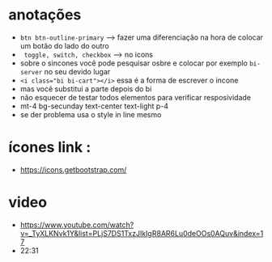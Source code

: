 # anotações

- `btn btn-outline-primary` --> fazer uma diferenciação na hora de colocar um botão do lado do outro
- ` toggle, switch, checkbox` --> no icons
- sobre o sincones você pode pesquisar osbre e colocar por exemplo `bi-server` no seu devido lugar
- `<i class="bi bi-cart"></i>` essa é a forma de escrever o incone
- mas você substitui a parte depois do bi
- não esquecer de testar todos elementos para verificar resposividade
- mt-4 bg-secunday text-center text-light p-4
- se der problema usa o style in line mesmo

# ícones link :
-  https://icons.getbootstrap.com/

# video
- https://www.youtube.com/watch?v=_TyXLKNvk1Y&list=PLjS7DS1TxzJIkIgR8AR6Lu0deOOs0AQuv&index=17
- 22:31
